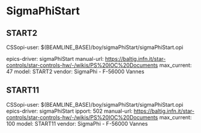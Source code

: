 # SigmaPhiStart

## START2
CSSopi-user: $(BEAMLINE_BASE)/boy/sigmaPhiStart/sigmaPhiStart.opi

epics-driver: sigmaPhiStart
manual-url: https://baltig.infn.it/star-controls/star-controls-hw/-/wikis/PS%20IOC%20Documents
max_current: 47
model: START2
vendor: SigmaPhi - F-56000 Vannes

## START11

CSSopi-user: $(BEAMLINE_BASE)/boy/sigmaPhiStart/sigmaPhiStart.opi
epics-driver: sigmaPhiStart
ipport: 502
manual-url: https://baltig.infn.it/star-controls/star-controls-hw/-/wikis/PS%20IOC%20Documents
max_current: 100
model: START11
vendor: SigmaPhi - F-56000 Vannes